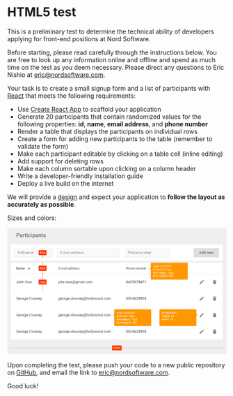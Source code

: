 # HTML5 test

This is a preliminary test to determine the technical ability of developers
applying for front-end positions at Nord Software.

Before starting, please read carefully through the instructions below. You are
free to look up any information online and offline and spend as much time on
the test as you deem necessary. Please direct any questions to Eric Nishio at
eric@nordsoftware.com.

Your task is to create a small signup form and a list of participants with
[React](https://facebook.github.io/react/) that meets the following
requirements:

- Use [Create React App](https://github.com/facebookincubator/create-react-app) to scaffold your application
- Generate 20 participants that contain randomized values for the following properties: **id**, **name**, **email address**, and **phone number**
- Render a table that displays the participants on individual rows
- Create a form for adding new participants to the table (remember to validate the form)
- Make each participant editable by clicking on a table cell (inline editing)
- Add support for deleting rows
- Make each column sortable upon clicking on a column header
- Write a developer-friendly installation guide
- Deploy a live build on the internet

We will provide a [design](https://marvelapp.com/2bda7h0/screen/25314120) and expect your application to **follow
the layout as accurately as possible**.

Sizes and colors:

![Styleguide](styleguide.png)

Upon completing the test, please push your code to a new public repository on [GitHub](https://github.com), and email the link to eric@nordsoftware.com.

Good luck!

